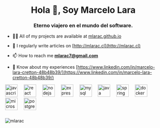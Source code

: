

<h1 align="center">Hola 👋, Soy Marcelo Lara</h1>
<h3 align="center">Eterno viajero en el mundo del software.</h3>

- 👨‍💻 All of my projects are available at [mlarac.github.io](mlarac.github.io)

- 📝 I regularly write articles on [http://mlarac.cl](http://mlarac.cl)

- 📫 How to reach me **mlarac7@gmail.com**

- 📄 Know about my experiences [https://www.linkedin.com/in/marcelo-lara-cretton-48b48b39/](https://www.linkedin.com/in/marcelo-lara-cretton-48b48b39/)

<div align="left">
  <img src="https://cdn.jsdelivr.net/gh/devicons/devicon/icons/javascript/javascript-original.svg" height="40" alt="javascript logo"  />
  <img width="12" />
  <img src="https://cdn.jsdelivr.net/gh/devicons/devicon/icons/react/react-original.svg" height="40" alt="react logo"  />
  <img width="12" />
  <img src="https://cdn.jsdelivr.net/gh/devicons/devicon/icons/nodejs/nodejs-original.svg" height="40" alt="nodejs logo"  />
  <img width="12" />
  <img src="https://cdn.jsdelivr.net/gh/devicons/devicon/icons/express/express-original.svg" height="40" alt="express logo"  />
  <img width="12" />
  <img src="https://cdn.jsdelivr.net/gh/devicons/devicon/icons/mysql/mysql-original.svg" height="40" alt="mysql logo"  />
  <img width="12" />
  <img src="https://cdn.jsdelivr.net/gh/devicons/devicon/icons/java/java-original.svg" height="40" alt="java logo"  />
  <img width="12" />
  <img src="https://cdn.jsdelivr.net/gh/devicons/devicon/icons/spring/spring-original.svg" height="40" alt="spring logo"  />
  <img width="12" />
  <img src="https://cdn.jsdelivr.net/gh/devicons/devicon/icons/docker/docker-original.svg" height="40" alt="docker logo"  />
  <img width="12" />
  <img src="https://cdn.jsdelivr.net/gh/devicons/devicon/icons/microsoftsqlserver/microsoftsqlserver-plain.svg" height="40" alt="microsoftsqlserver logo"  />
  <img width="12" />
  <img src="https://cdn.jsdelivr.net/gh/devicons/devicon/icons/postgresql/postgresql-original.svg" height="40" alt="postgresql logo"  />
</div>

###

<p><img align="center" src="https://github-readme-stats.vercel.app/api/top-langs?username=mlarac&show_icons=true&locale=en&layout=compact" alt="mlarac" /></p>


